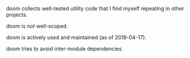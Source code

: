 doom collects well-tested utility code that I find myself repeating in other
projects.

doom is *not* well-scoped.

doom is actively used and maintained (as of 2019-04-17).

doom tries to avoid inter-module dependencies.
